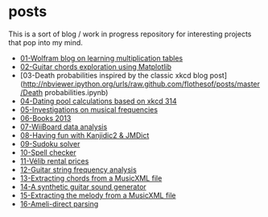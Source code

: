 posts
=====

This is a sort of blog / work in progress repository for interesting projects that pop into my mind.

- [01-Wolfram blog on learning multiplication tables](http://nbviewer.ipython.org/urls/raw.github.com/flothesof/posts/master/12%2520tables.ipynb)
- [02-Guitar chords exploration using Matplotlib](http://nbviewer.ipython.org/urls/raw.github.com/flothesof/posts/master/accords%20de%20guitare.ipynb)
- [03-Death probabilities inspired by the classic xkcd blog post](http://nbviewer.ipython.org/urls/raw.github.com/flothesof/posts/master/Death probabilities.ipynb)
- [04-Dating pool calculations based on xkcd 314](http://nbviewer.ipython.org/urls/raw.github.com/flothesof/posts/master/xkcd%20-%20Dating%20Pools.ipynb)
- [05-Investigations on musical frequencies](http://nbviewer.ipython.org/urls/raw.github.com/flothesof/posts/master/Musical%20frequencies.ipynb)
- [06-Books 2013](http://nbviewer.ipython.org/urls/raw.github.com/flothesof/posts/master/Books%202013.ipynb)
- [07-WiiBoard data analysis](http://nbviewer.ipython.org/urls/raw.github.com/flothesof/posts/master/WiiBoard%20data%20analysis.ipynb)
- [08-Having fun with Kanjidic2 & JMDict](http://nbviewer.ipython.org/urls/raw.github.com/flothesof/posts/master/Kanjidic2%2520%26%2520JMDict.ipynb)
- [09-Sudoku solver](http://nbviewer.ipython.org/urls/raw.github.com/flothesof/posts/master/Sudoku%20solver.ipynb)
- [10-Spell checker](http://nbviewer.ipython.org/urls/raw.github.com/flothesof/posts/master/Spelling%20corrector.ipynb)
- [11-Vélib rental prices](http://nbviewer.ipython.org/urls/raw.github.com/flothesof/posts/master/V%C3%A9lib%20pricing.ipynb)
- [12-Guitar string frequency analysis](http://nbviewer.ipython.org/urls/raw.github.com/flothesof/posts/master/Guitar%2520sound%2520frequency%2520analysis.ipynb)
- [13-Extracting chords from a MusicXML file](http://nbviewer.ipython.org/urls/raw.github.com/flothesof/posts/master/Extracting%2520information%2520from%2520a%2520MusicXML%2520file.ipynb)
- [14-A synthetic guitar sound generator](http://nbviewer.ipython.org/urls/raw.github.com/flothesof/posts/master/A%2520synthetic%2520guitar%2520sound.ipynb)
- [15-Extracting the melody from a MusicXML file](http://nbviewer.ipython.org/urls/raw.github.com/flothesof/posts/master/Extracting%2520the%2520notes%2520from%2520the%2520melody%2520of%2520MusicXML%2520file.ipynb)
- [16-Ameli-direct parsing](http://nbviewer.ipython.org/urls/raw.github.com/flothesof/posts/master/Parsing%2520ameli-direct.ipynb)
